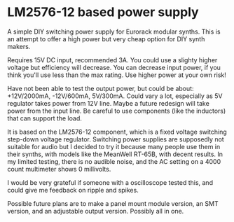 # LM2576-12 based power supply

A simple DIY switching power supply for Eurorack modular synths. This is an attempt to offer a high power but very cheap option for DIY synth makers.

Requires 15V DC input, recommended 3A. You could use a slighty higher voltage but efficiency will decrease. You can decrease input power, if you think you'll use less than the max rating. Use higher power at your own risk!

Have not been able to test the output power, but could be about: +12V/2000mA, -12V/600mA, 5V/300mA. Could vary a lot, especially as 5V regulator takes power from 12V line. Maybe a future redesign will take power from the input line. Be careful to use components (like the inductors) that can support the load.

It is based on the LM2576-12 component, which is a fixed voltage switching step-down voltage regulator. Switching power supplies are supposedly not suitable for audio but I decided to try it because many people use them in their synths, with models like the MeanWell RT-65B, with decent results. In my limited testing, there is no audible noise, and the AC setting on a 4000 count multimeter shows 0 millivolts.

I would be very grateful if someone with a oscilloscope tested this, and could give me feedback on ripple and spikes.

Possible future plans are to make a panel mount module version, an SMT version, and an adjustable output version. Possibly all in one.
